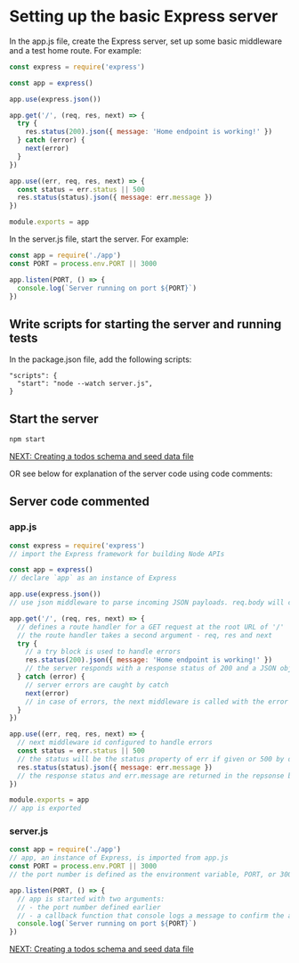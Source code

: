 # Setting up the basic Express server

In the app.js file, create the Express server, set up some basic middleware and a test home route. For example:

```javascript
const express = require('express')

const app = express()

app.use(express.json())

app.get('/', (req, res, next) => {
  try {
    res.status(200).json({ message: 'Home endpoint is working!' })
  } catch (error) {
    next(error)
  }
})

app.use((err, req, res, next) => {
  const status = err.status || 500
  res.status(status).json({ message: err.message })
})

module.exports = app
```

In the server.js file, start the server. For example:

```javascript
const app = require('./app')
const PORT = process.env.PORT || 3000

app.listen(PORT, () => {
  console.log(`Server running on port ${PORT}`)
})
```

## Write scripts for starting the server and running tests

In the package.json file, add the following scripts:

```
"scripts": {
  "start": "node --watch server.js",
}
```

## Start the server

```bash
npm start
```

[NEXT: Creating a todos schema and seed data file](1d_setUp_todoSchemaAndSeeds.md)

OR see below for explanation of the server code using code comments:

## Server code commented

### app.js

```javascript
const express = require('express')
// import the Express framework for building Node APIs

const app = express()
// declare `app` as an instance of Express

app.use(express.json())
// use json middleware to parse incoming JSON payloads. req.body will contain the parsed JSON object

app.get('/', (req, res, next) => {
  // defines a route handler for a GET request at the root URL of '/'
  // the route handler takes a second argument - req, res and next
  try {
    // a try block is used to handle errors
    res.status(200).json({ message: 'Home endpoint is working!' })
    // the server responds with a response status of 200 and a JSON object with a message
  } catch (error) {
    // server errors are caught by catch
    next(error)
    // in case of errors, the next middleware is called with the error
  }
})

app.use((err, req, res, next) => {
  // next middleware id configured to handle errors
  const status = err.status || 500
  // the status will be the status property of err if given or 500 by default
  res.status(status).json({ message: err.message })
  // the response status and err.message are returned in the repsonse body
})

module.exports = app
// app is exported
```

### server.js

```javascript
const app = require('./app')
// app, an instance of Express, is imported from app.js
const PORT = process.env.PORT || 3000
// the port number is defined as the environment variable, PORT, or 3000 if none is defined

app.listen(PORT, () => {
  // app is started with two arguments:
  // - the port number defined earlier
  // - a callback function that console logs a message to confirm the app is running
  console.log(`Server running on port ${PORT}`)
})
```

[NEXT: Creating a todos schema and seed data file](1d_setUp_todoSchemaAndSeeds.md)
